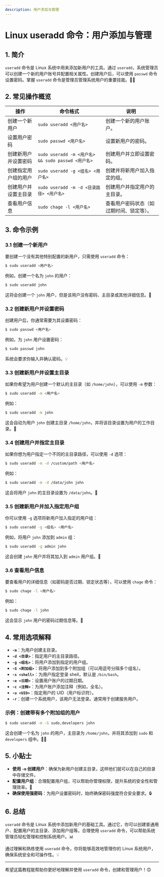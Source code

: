 ```yaml
---
description: 用户添加与管理
---
```


# Linux useradd 命令：用户添加与管理

## 1. 简介

`useradd` 命令是 Linux 系统中用来添加新用户的工具。通过 `useradd`，系统管理员可以创建一个新的用户账号并配置相关属性。创建用户后，可以使用 `passwd` 命令设置密码。掌握 `useradd` 命令是管理员管理系统用户的重要技能。👨‍💼

## 2. 常见操作概览

| 操作               | 命令格式                                   | 说明                                   |
|--------------------|-----------------------------------------|----------------------------------------|
| 创建一个新用户       | `sudo useradd <用户名>`                  | 创建一个新的用户账户。                |
| 设置用户密码         | `sudo passwd <用户名>`                   | 设置新用户的密码。                    |
| 创建新用户并设置密码 | `sudo useradd -m <用户名> && sudo passwd <用户名>` | 创建用户并立即设置密码。               |
| 创建指定用户组的用户  | `sudo useradd -g <组名> <用户名>`        | 创建并将新用户加入指定的组。            |
| 创建用户并设置主目录 | `sudo useradd -m -d <目录路径> <用户名>`  | 创建用户并指定用户的主目录。           |
| 查看用户信息         | `sudo chage -l <用户名>`                 | 查看用户密码状态（如过期时间、锁定等）。 |

## 3. 命令示例

### 3.1 创建一个新用户

要创建一个没有其他特别配置的新用户，只需使用 `useradd` 命令：

```bash
$ sudo useradd <用户名>
```

例如，创建一个名为 `john` 的用户：

```bash
$ sudo useradd john
```

这将会创建一个 `john` 用户，但是该用户没有密码、主目录或其他详细信息。🎯

### 3.2 创建新用户并设置密码

创建用户后，你通常需要为其设置密码：

```bash
$ sudo passwd <用户名>
```

例如，为 `john` 用户设置密码：

```bash
$ sudo passwd john
```

系统会要求你输入并确认密码。💡

### 3.3 创建新用户并设置主目录

如果你希望为用户创建一个默认的主目录（如 `/home/john`），可以使用 `-m` 参数：

```bash
$ sudo useradd -m <用户名>
```

例如：

```bash
$ sudo useradd -m john
```

这会自动为用户 `john` 创建主目录 `/home/john`，并将该目录设置为用户的工作目录。📂

### 3.4 创建用户并指定主目录

如果你想为用户指定一个不同的主目录路径，可以使用 `-d` 选项：

```bash
$ sudo useradd -m -d /custom/path <用户名>
```

例如：

```bash
$ sudo useradd -m -d /data/john john
```

这会将用户 `john` 的主目录设置为 `/data/john`。📁

### 3.5 创建新用户并加入指定用户组

你可以使用 `-g` 选项将新用户加入指定的用户组：

```bash
$ sudo useradd -g <组名> <用户名>
```

例如，将用户 `john` 添加到 `admin` 组：

```bash
$ sudo useradd -g admin john
```

这会创建 `john` 用户并将其加入到 `admin` 用户组。👥

### 3.6 查看用户信息

要查看用户的详细信息（如密码是否过期、锁定状态等），可以使用 `chage` 命令：

```bash
$ sudo chage -l <用户名>
```

例如：

```bash
$ sudo chage -l john
```

这会显示 `john` 用户的密码过期信息等。📝

## 4. 常用选项解释

- **`-m`**：为用户创建主目录。
- **`-d <目录>`**：指定用户的主目录路径。
- **`-g <组名>`**：将用户添加到指定的用户组。
- **`-G <附加组>`**：将用户添加到多个附加组（可以用逗号分隔多个组名）。
- **`-s <shell>`**：为用户指定登录 shell，默认是 `/bin/bash`。
- **`-e <日期>`**：设置用户账户的过期日期。
- **`-c <注释>`**：为用户账户添加注释（例如，全名）。
- **`-u <UID>`**：指定用户的 UID（用户标识符）。
- **`-r`**：创建一个系统用户，该用户无法登录。通常用于创建服务用户。

### 示例：创建带有多个附加组的用户

```bash
$ sudo useradd -m -G sudo,developers john
```

这会创建一个名为 `john` 的用户，主目录为 `/home/john`，并将其添加到 `sudo` 和 `developers` 组中。👨‍💻

## 5. 小贴士

- **使用 `-m` 创建用户**：确保为新用户创建主目录，这样他们就可以在自己的目录中存储文件。
- **配置用户组**：合理配置用户组，可以帮助你管理权限，提升系统的安全性和管理效率。🔑
- **确保使用强密码**：为用户设置密码时，始终确保密码强度符合安全要求。🔒

## 6. 总结

`useradd` 命令是 Linux 系统中添加新用户的基础工具。通过它，你可以创建普通用户、配置用户的主目录、添加用户组等。合理使用 `useradd` 命令，可以帮助系统管理员轻松管理和控制系统用户。📊

通过理解和熟练使用 `useradd` 命令，你将能够高效地管理你的 Linux 系统用户，确保系统安全和可操作性。💡

---

希望这篇教程能帮助你更好地理解并使用 `useradd` 命令，创建和管理用户！😊